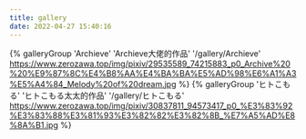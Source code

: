 ```yaml
---
title: gallery
date: 2022-04-27 15:40:16
---
```


{% galleryGroup 'Archieve' 'Archieve大佬的作品' '/gallery/Archieve' https://www.zerozawa.top/img/pixiv/29535589_74215883_p0_Archive%20%20%E9%87%8C%E4%B8%AA%E4%BA%BA%E5%AD%98%E6%A1%A3%E5%A4%84_Melody%20of%20dream.jpg %}
{% galleryGroup 'ヒトこもる' 'ヒトこもる太太的作品' '/gallery/ヒトこもる' https://www.zerozawa.top/img/pixiv/30837811_94573417_p0_%E3%83%92%E3%83%88%E3%81%93%E3%82%82%E3%82%8B_%E7%A5%AD%E8%8A%B1.jpg %}
